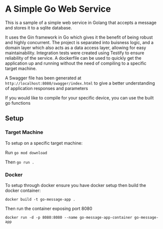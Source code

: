 # A Simple Go Web Service

This is a sample of a simple web service in Golang that accepts a message and stores it to a sqlite database.

It uses the Gin framework in Go which gives it the benefit of being robust and highly concurrent. The project is separated into buisness logic, and a domain layer which also acts as a data access layer, allowing for easy maintainability. Integration tests were created using Testify to ensure reliability of the service. A dockerfile can be used to quickly get the application up and running without the need of compiling to a specific target machine.

A Swagger file has been generated at `http://localhost:8080/swagger/index.html` to give a better understanding of application responses and parameters

If you would like to compile for your specific device, you can use the built go functions

## Setup

### Target Machine

To setup on a specific target machine:

Run `go mod download`

Then `go run .`

### Docker

To setup through docker ensure you have docker setup then build the docker container:

`docker build -t go-message-app .`

Then run the container exposing port 8080

`docker run -d -p 8080:8080 --name go-message-app-container go-message-app`

